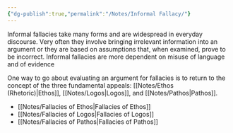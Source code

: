 ```yaml
---
{"dg-publish":true,"permalink":"/Notes/Informal Fallacy/"}
---
```


Informal fallacies take many forms and are widespread in everyday discourse. Very often they involve bringing irrelevant information into an argument or they are based on assumptions that, when examined, prove to be incorrect. Informal fallacies are more dependent on misuse of language and of evidence

One way to go about evaluating an argument for fallacies is to return to the concept of the three fundamental appeals: [[Notes/Ethos (Rhetoric)\|Ethos]], [[Notes/Logos\|Logos]], and [[Notes/Pathos\|Pathos]].

- [[Notes/Fallacies of Ethos\|Fallacies of Ethos]]
- [[Notes/Fallacies of Logos\|Fallacies of Logos]]
- [[Notes/Fallacies of Pathos\|Fallacies of Pathos]]


